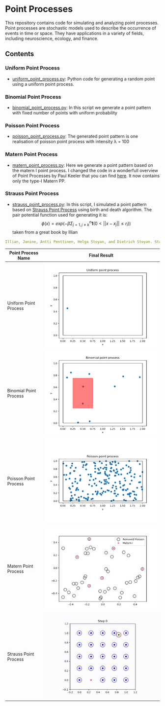 # Point Processes
This repository contains code for simulating and analyzing point processes. Point processes are stochastic models used to describe the occurrence of events in time or space. They have applications in a variety of fields, including neuroscience, ecology, and finance.

## Contents

### Uniform Point Process
- [uniform_point_process.py](./uniform_point_process.py): Python code for generating a random point using a uniform point process.

### Binomial Point Process
- [binomial_point_process.py](./binomial_point_process.py): In this script we generate a point pattern with fixed number of points with uniform probability

### Poisson Point Process
- [poisson_point_process.py](./poisson_point_process.py): The generated point pattern is one realisation of poisson point process with intensity &lambda; = 100

### Matern Point Process
- [matern_point_process.py](./matern_point_process.py): Here we generate a point pattern based on the matern I point process. I changed the code in a wonderfull overview of Point Processes by Paul Keeler that you can find [here](https://hpaulkeeler.com/simulating-matern-hard-core-point-processes/). It now contains only the type-I Matern PP.

### Strauss Point Process
- [strauss_point_process.py](./strauss_death_birth.py): In this script, I simulated a point pattern based on [Strauss Point Process](https://academic.oup.com/biomet/article-abstract/62/2/467/337198) using birth and death algorithm. The pair potential function used for generating it is:
$$\phi(x) = exp(-\beta\Sigma^{n}_{j=1, j\neq k}\mathbf{1}(0<||x-x_j||\leq r_i))$$
taken from a great book by Illian

```yaml
Illian, Janine, Antti Penttinen, Helga Stoyan, and Dietrich Stoyan. Statistical Analysis and Modelling of Spatial Point Patterns. 1st ed. Wiley, 2007. https://doi.org/10.1002/9780470725160.
```



| Point Process Name | Final Result |
| --- | --- |
| Uniform Point Process | ![Uniform Point Process](figs/uniform_pp.png) |
| Binomial Point Process | ![Binomial Point Process](figs/binomial.png) |
| Poisson Point Process | ![Poisson Point Process](figs/poisson_pp2.png) |
| Matern Point Process | ![Matern Point Process](figs/matern_I.png) |
| Strauss Point Process | ![Strauss Point Process](figs/output.gif) |
